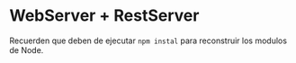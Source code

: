 # WebServer + RestServer

Recuerden que deben de ejecutar ```npm instal``` para reconstruir los modulos de Node. 